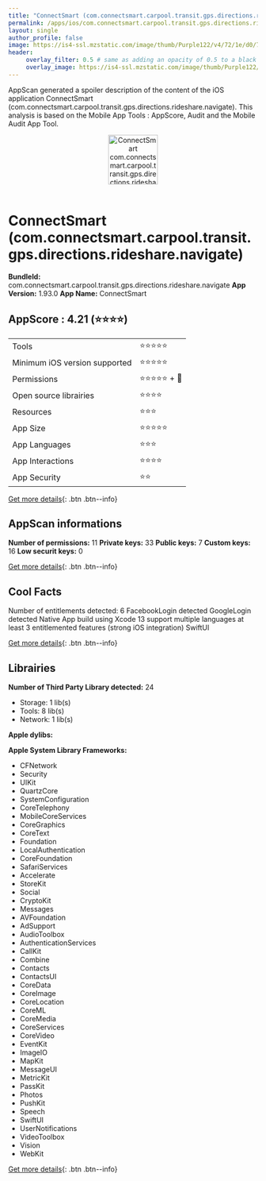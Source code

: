 ```yaml
---
title: "ConnectSmart (com.connectsmart.carpool.transit.gps.directions.rideshare.navigate)"
permalink: /apps/ios/com.connectsmart.carpool.transit.gps.directions.rideshare.navigate.html
layout: single
author_profile: false
image: https://is4-ssl.mzstatic.com/image/thumb/Purple122/v4/72/1e/d0/721ed0d3-4f59-c5e0-fc58-16b2d85a32e7/AppIcon-ConnectSmart-1x_U007emarketing-0-7-0-sRGB-85-220.png/512x512bb.jpg
header: 
     overlay_filter: 0.5 # same as adding an opacity of 0.5 to a black background
     overlay_image: https://is4-ssl.mzstatic.com/image/thumb/Purple122/v4/72/1e/d0/721ed0d3-4f59-c5e0-fc58-16b2d85a32e7/AppIcon-ConnectSmart-1x_U007emarketing-0-7-0-sRGB-85-220.png/512x512bb.jpg
---
```

AppScan generated a spoiler description of the content of the iOS application ConnectSmart (com.connectsmart.carpool.transit.gps.directions.rideshare.navigate). This analysis is based on the Mobile App Tools : AppScore, Audit and the Mobile Audit App Tool.

  
  
<div style="text-align: center;"><img src="https://is4-ssl.mzstatic.com/image/thumb/Purple122/v4/72/1e/d0/721ed0d3-4f59-c5e0-fc58-16b2d85a32e7/AppIcon-ConnectSmart-1x_U007emarketing-0-7-0-sRGB-85-220.png/512x512bb.jpg" width="100" height="100" alt="ConnectSmart com.connectsmart.carpool.transit.gps.directions.rideshare.navigate app icon"></div></br>
  
# ConnectSmart (com.connectsmart.carpool.transit.gps.directions.rideshare.navigate)

**BundleId:** com.connectsmart.carpool.transit.gps.directions.rideshare.navigate
**App Version:** 1.93.0
**App Name:** ConnectSmart


## AppScore : 4.21 (⭐️⭐️⭐️⭐️) 

<table>
<tr><td> Tools </td><td> ⭐️⭐️⭐️⭐️⭐️ </td></tr>
<tr><td> Minimum iOS version supported </td><td> ⭐️⭐️⭐️⭐️⭐️ </td></tr>
<tr><td> Permissions </td><td> ⭐️⭐️⭐️⭐️⭐️ + 🌟 </td></tr>
<tr><td> Open source librairies </td><td> ⭐️⭐️⭐️⭐️ </td></tr>
<tr><td> Resources </td><td> ⭐️⭐️⭐️ </td></tr>
<tr><td> App Size </td><td> ⭐️⭐️⭐️⭐️⭐️ </td></tr>
<tr><td> App Languages </td><td> ⭐️⭐️⭐️ </td></tr>
<tr><td> App Interactions </td><td> ⭐️⭐️⭐️⭐️ </td></tr>
<tr><td> App Security </td><td> ⭐️⭐️ </td></tr>
</table>

[Get more details](/pricing.html){: .btn .btn--info}  
  
## AppScan informations 

**Number of permissions:** 11
**Private keys:** 33
**Public keys:** 7
**Custom keys:** 16
**Low securit keys:** 0
  
[Get more details](/pricing.html){: .btn .btn--info}

## Cool Facts

Number of entitlements detected: 6
FacebookLogin detected
GoogleLogin detected
Native App
build using Xcode 13
support multiple languages
at least 3 entitlemented features (strong iOS integration)
SwiftUI
  
[Get more details](/pricing.html){: .btn .btn--info}

## Librairies 
**Number of Third Party Library detected:** 24
- Storage: 1 lib(s)
- Tools: 8 lib(s)
- Network: 1 lib(s)

**Apple dylibs:**


**Apple System Library Frameworks:**
- CFNetwork
- Security
- UIKit
- QuartzCore
- SystemConfiguration
- CoreTelephony
- MobileCoreServices
- CoreGraphics
- CoreText
- Foundation
- LocalAuthentication
- CoreFoundation
- SafariServices
- Accelerate
- StoreKit
- Social
- CryptoKit
- Messages
- AVFoundation
- AdSupport
- AudioToolbox
- AuthenticationServices
- CallKit
- Combine
- Contacts
- ContactsUI
- CoreData
- CoreImage
- CoreLocation
- CoreML
- CoreMedia
- CoreServices
- CoreVideo
- EventKit
- ImageIO
- MapKit
- MessageUI
- MetricKit
- PassKit
- Photos
- PushKit
- Speech
- SwiftUI
- UserNotifications
- VideoToolbox
- Vision
- WebKit


  
[Get more details](/pricing.html){: .btn .btn--info}


